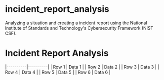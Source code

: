 # incident_report_analysis
Analyzing a situation and creating a incident report using the National Institute of Standards and Technology's Cybersecurity Framework (NIST CSF).


# Incident Report Analysis

|----------|----------|
| Row 1    | Data 1   |
| Row 2    | Data 2   |
| Row 3    | Data 3   |
| Row 4    | Data 4   |
| Row 5    | Data 5   |
| Row 6    | Data 6   |
